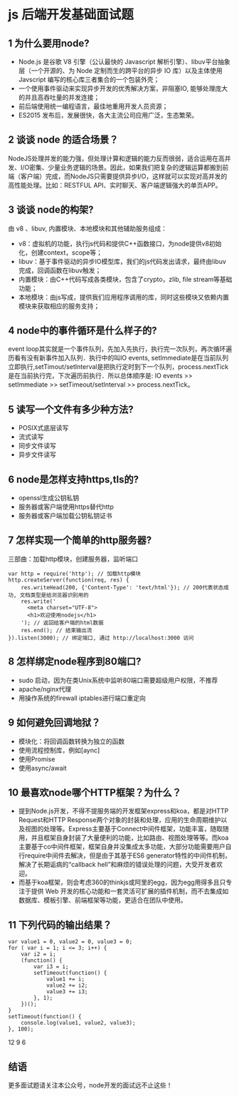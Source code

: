 # js 后端开发基础面试题

## 1 为什么要用node?
- Node.js 是谷歌 V8 引擎（公认最快的 Javascript 解析引擎）、libuv平台抽象层（一个开源的、为 Node 定制而生的跨平台的异步 IO 库）以及主体使用 Javscript 编写的核心库三者集合的一个包装外壳；
- 一个使用事件驱动来实现异步开发的优秀解决方案，非阻塞IO, 能够处理庞大的并且高吞吐量的并发连接；
- 前后端使用统一编程语言，最佳地重用开发人员资源；
- ES2015 发布后，发展很快，各大主流公司应用广泛，生态繁荣。

## 2 谈谈 node 的适合场景？
NodeJS处理并发的能力强，但处理计算和逻辑的能力反而很弱，适合运用在高并发、I/O密集、少量业务逻辑的场景。因此，如果我们把复杂的逻辑运算都搬到前端（客户端）完成，而NodeJS只需要提供异步I/O，这样就可以实现对高并发的高性能处理。比如：RESTFUL API、实时聊天、客户端逻辑强大的单页APP。

## 3 谈谈 node的构架?
由 v8 、libuv, 内置模块、本地模块和其他辅助服务组成：
- v8：虚拟机的功能，执行js代码和提供C++函数接口，为node提供v8初始化，创建context，scope等；
- libuv：基于事件驱动的异步IO模型库，我们的js代码发出请求，最终由libuv完成，回调函数在libuv触发；
- 内置模块：由C++代码写成各类模块，包含了crypto，zlib, file stream等基础功能；
- 本地模块：由js写成，提供我们应用程序调用的库，同时这些模块又依赖内置模块来获取相应的服务支持；

## 4 node中的事件循环是什么样子的?
event loop其实就是一个事件队列，先加入先执行，执行完一次队列，再次循环遍历看有没有新事件加入队列．执行中的叫IO events, setImmediate是在当前队列立即执行,setTimout/setInterval是把执行定时到下一个队列，process.nextTick是在当前执行完，下次遍历前执行．所以总体顺序是: IO events >> setImmediate >> setTimeout/setInterval >> process.nextTick。

## 5 读写一个文件有多少种方法?
- POSIX式底层读写 
- 流式读写 
- 同步文件读写 
- 异步文件读写

## 6 node是怎样支持https,tls的?
- openssl生成公钥私钥 
- 服务器或客户端使用https替代http 
- 服务器或客户端加载公钥私钥证书

## 7 怎样实现一个简单的http服务器?
三部曲：加载http模块，创建服务器，监听端口
```
var http = require('http'); // 加载http模块
http.createServer(function(req, res) {
    res.writeHead(200, {'Content-Type': 'text/html'}); // 200代表状态成功, 文档类型是给浏览器识别用的
    res.write('
      <meta charset="UTF-8">
      <h1>欢迎使用nodejs</h1> 
    '); // 返回给客户端的html数据
    res.end(); // 结束输出流
}).listen(3000); // 绑定端口, 通过 http://localhost:3000 访问
```

## 8 怎样绑定node程序到80端口?
- sudo 启动，因为在类Unix系统中监听80端口需要超级用户权限，不推荐
- apache/nginx代理 
- 用操作系统的firewall iptables进行端口重定向

## 9 如何避免回调地狱？
- 模块化：将回调函数转换为独立的函数
- 使用流程控制库，例如[aync]
- 使用Promise
- 使用async/await

## 10 最喜欢node哪个HTTP框架？为什么？
- 提到Node.js开发，不得不提服务端的开发框架express和koa，都是对HTTP Request和HTTP Response两个对象的封装和处理，应用的生命周期维护以及视图的处理等。Express主要基于Connect中间件框架，功能丰富，随取随用，并且框架自身封装了大量便利的功能，比如路由、视图处理等等。而koa主要基于co中间件框架，框架自身并没集成太多功能，大部分功能需要用户自行require中间件去解决，但是由于其基于ES6 generator特性的中间件机制，解决了长期诟病的“callback hell”和麻烦的错误处理的问题，大受开发者欢迎。
- 而基于koa框架，则会考虑360的thinkjs或阿里的egg，因为egg用得多且只专注于提供 Web 开发的核心功能和一套灵活可扩展的插件机制，而不去集成如数据库、模板引擎、前端框架等功能，更适合在团队中使用。

## 11 下列代码的输出结果？
```
var value1 = 0, value2 = 0, value3 = 0;
for ( var i = 1; i <= 3; i++) {
    var i2 = i;
    (function() {
        var i3 = i;
        setTimeout(function() {
            value1 += i;
            value2 += i2;
            value3 += i3;
        }, 1);
    })();
}
setTimeout(function() {
    console.log(value1, value2, value3);
}, 100);
```
12 9 6

## 结语
更多面试题请关注本公众号，node开发的面试远不止这些！
